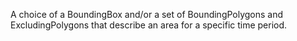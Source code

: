 A choice of a BoundingBox and/or a set of BoundingPolygons and ExcludingPolygons that describe an area for a specific time period.